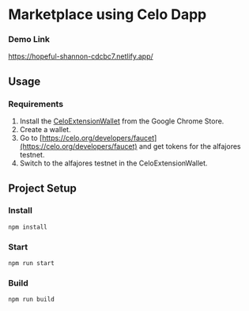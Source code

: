 # Marketplace using Celo Dapp

### Demo Link
https://hopeful-shannon-cdcbc7.netlify.app/

## Usage

### Requirements

1. Install the [CeloExtensionWallet](https://chrome.google.com/webstore/detail/celoextensionwallet/kkilomkmpmkbdnfelcpgckmpcaemjcdh?hl=en) from the Google Chrome Store.
2. Create a wallet.
3. Go to [https://celo.org/developers/faucet](https://celo.org/developers/faucet) and get tokens for the alfajores testnet.
4. Switch to the alfajores testnet in the CeloExtensionWallet.

## Project Setup

### Install
```
npm install
```

### Start
```
npm run start
```

### Build
```
npm run build

